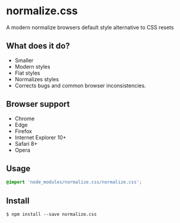 # normalize.css
A modern normalize browsers default style alternative to CSS resets

## What does it do?

* Smaller
* Modern styles
* Flat styles
* Normalizes styles
* Corrects bugs and common browser inconsistencies.

## Browser support

* Chrome
* Edge
* Firefox
* Internet Explorer 10+
* Safari 8+
* Opera

## Usage

```css
@import 'node_modules/normalize.css/normalize.css';
```


## Install

```
$ npm install --save normalize.css

```
